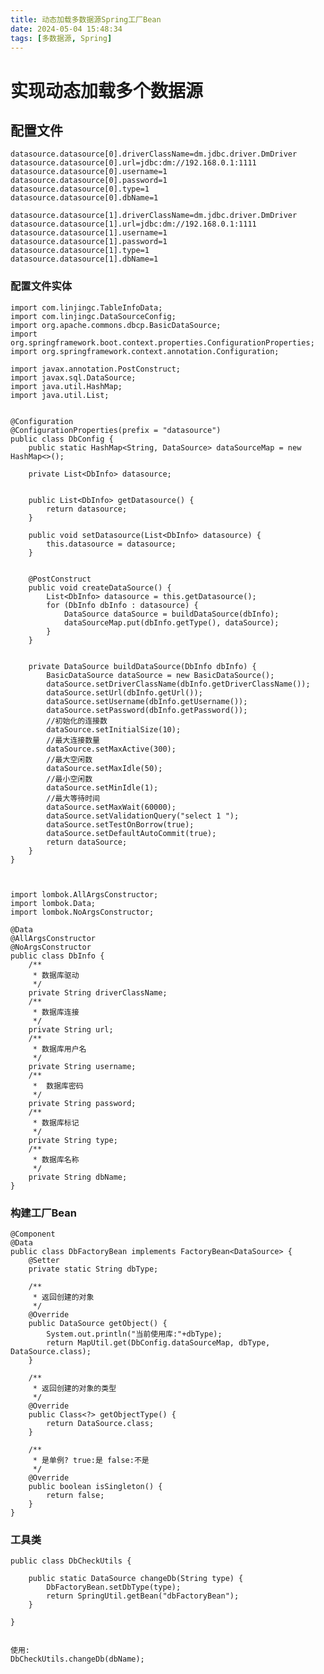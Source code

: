 ```yaml
---
title: 动态加载多数据源Spring工厂Bean
date: 2024-05-04 15:48:34
tags: [多数据源, Spring]
---
```

# 实现动态加载多个数据源

## 配置文件

```
datasource.datasource[0].driverClassName=dm.jdbc.driver.DmDriver
datasource.datasource[0].url=jdbc:dm://192.168.0.1:1111
datasource.datasource[0].username=1
datasource.datasource[0].password=1
datasource.datasource[0].type=1
datasource.datasource[0].dbName=1

datasource.datasource[1].driverClassName=dm.jdbc.driver.DmDriver
datasource.datasource[1].url=jdbc:dm://192.168.0.1:1111
datasource.datasource[1].username=1
datasource.datasource[1].password=1
datasource.datasource[1].type=1
datasource.datasource[1].dbName=1

```

<!--more-->

### 配置文件实体

    import com.linjingc.TableInfoData;
    import com.linjingc.DataSourceConfig;
    import org.apache.commons.dbcp.BasicDataSource;
    import org.springframework.boot.context.properties.ConfigurationProperties;
    import org.springframework.context.annotation.Configuration;

    import javax.annotation.PostConstruct;
    import javax.sql.DataSource;
    import java.util.HashMap;
    import java.util.List;


    @Configuration
    @ConfigurationProperties(prefix = "datasource")
    public class DbConfig {
        public static HashMap<String, DataSource> dataSourceMap = new HashMap<>();

        private List<DbInfo> datasource;


        public List<DbInfo> getDatasource() {
            return datasource;
        }

        public void setDatasource(List<DbInfo> datasource) {
            this.datasource = datasource;
        }


        @PostConstruct
        public void createDataSource() {
            List<DbInfo> datasource = this.getDatasource();
            for (DbInfo dbInfo : datasource) {
                DataSource dataSource = buildDataSource(dbInfo);
                dataSourceMap.put(dbInfo.getType(), dataSource);
            }
        }


        private DataSource buildDataSource(DbInfo dbInfo) {
            BasicDataSource dataSource = new BasicDataSource();
            dataSource.setDriverClassName(dbInfo.getDriverClassName());
            dataSource.setUrl(dbInfo.getUrl());
            dataSource.setUsername(dbInfo.getUsername());
            dataSource.setPassword(dbInfo.getPassword());
            //初始化的连接数
            dataSource.setInitialSize(10);
            //最大连接数量
            dataSource.setMaxActive(300);
            //最大空闲数
            dataSource.setMaxIdle(50);
            //最小空闲数
            dataSource.setMinIdle(1);
            //最大等待时间
            dataSource.setMaxWait(60000);
            dataSource.setValidationQuery("select 1 ");
            dataSource.setTestOnBorrow(true);
            dataSource.setDefaultAutoCommit(true);
            return dataSource;
        }
    }



    import lombok.AllArgsConstructor;
    import lombok.Data;
    import lombok.NoArgsConstructor;

    @Data
    @AllArgsConstructor
    @NoArgsConstructor
    public class DbInfo {
        /**
         * 数据库驱动
         */
        private String driverClassName;
        /**
         * 数据库连接
         */
        private String url;
        /**
         * 数据库用户名
         */
        private String username;
        /**
         *  数据库密码
         */
        private String password;
        /**
         * 数据库标记
         */
        private String type;
        /**
         * 数据库名称
         */
        private String dbName;
    }

### 构建工厂Bean

    @Component
    @Data
    public class DbFactoryBean implements FactoryBean<DataSource> {
        @Setter
        private static String dbType;

        /**
         * 返回创建的对象
         */
        @Override
        public DataSource getObject() {
            System.out.println("当前使用库:"+dbType);
            return MapUtil.get(DbConfig.dataSourceMap, dbType, DataSource.class);
        }

        /**
         * 返回创建的对象的类型
         */
        @Override
        public Class<?> getObjectType() {
            return DataSource.class;
        }

        /**
         * 是单例? true:是 false:不是
         */
        @Override
        public boolean isSingleton() {
            return false;
        }
    }

### 工具类

    public class DbCheckUtils {

        public static DataSource changeDb(String type) {
            DbFactoryBean.setDbType(type);
            return SpringUtil.getBean("dbFactoryBean");
        }

    }


    使用:
    DbCheckUtils.changeDb(dbName);

